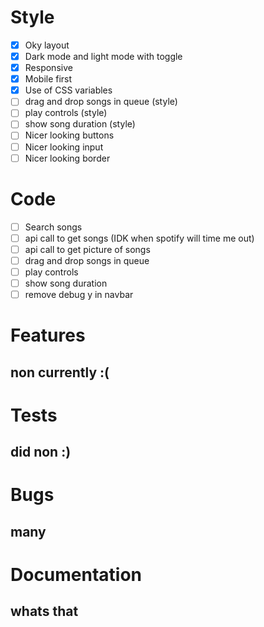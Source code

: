 # Style
- [x] Oky layout
- [x] Dark mode and light mode with toggle
- [x] Responsive
- [x] Mobile first
- [x] Use of CSS variables
- [ ] drag and drop songs in queue (style)
- [ ] play controls (style)
- [ ] show song duration (style)
- [ ] Nicer looking buttons
- [ ] Nicer looking input
- [ ] Nicer looking border

# Code
- [ ] Search songs
- [ ] api call to get songs (IDK when spotify will time me out)
- [ ] api call to get picture of songs
- [ ] drag and drop songs in queue
- [ ] play controls
- [ ] show song duration
- [ ] remove debug y in navbar

# Features
## non currently :(


# Tests
## did non :)

# Bugs
## many

# Documentation
## whats that
